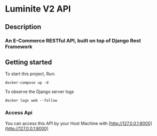 # Luminite V2 API

## Description
### An E-Commerce RESTful API, built on top of Django Rest Framework 

## Getting started

To start this project, Run:

```
docker-compose up -d
```

To observe the Django server logs

```
docker logs web --follow
```

### Access Api
You can access this API by your Host Machine with [http://127.0.0.1:8000](http://127.0.0.1:8000)
